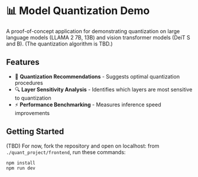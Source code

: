 # 📊 Model Quantization Demo

A proof-of-concept application for demonstrating quantization on large language models (LLAMA 2 7B, 13B) and vision transformer models (DeiT S and B). (The quantization algorithm is TBD.)

## Features

- 🎯 **Quantization Recommendations** - Suggests optimal quantization procedures
- 🔍 **Layer Sensitivity Analysis** - Identifies which layers are most sensitive to quantization
- ⚡ **Performance Benchmarking** - Measures inference speed improvements

## Getting Started

(TBD) For now, fork the repository and open on localhost: from `./quant_project/frontend`, run these commands:

```bash
npm install
npm run dev
```
